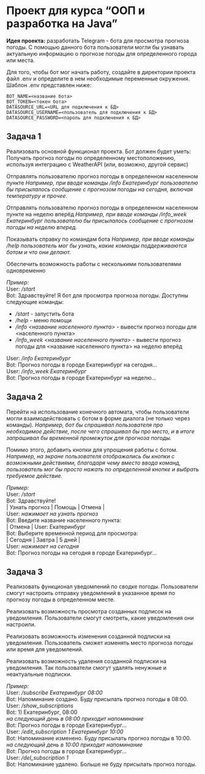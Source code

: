 # Проект для курса “ООП и разработка на Java”

**Идея проекта:** разработать Telegram - бота для просмотра прогноза погоды. С помощью данного бота пользователи могли бы узнавать актуальную информацию о прогнозе погоды для определенного города или места.

Для того, чтобы бот мог начать работу, создайте в директории проекта файл .env и определите в нем необходимые
переменные окружения. Шаблон .env представлен ниже:

```
BOT_NAME=<название бота>
BOT_TOKEN=<токен бота>
DATASOURCE_URL=<URL для подключения к БД>
DATASOURCE_USERNAME=<пользователь для подключения к БД>
DATASOURCE_PASSWORD=<пароль для подключения к БД>
```

## Задача 1

Реализовать основной функционал проекта. Бот должен будет уметь:
Получать прогноз погоды по определенному местоположению, используя интеграцию c WeatherAPI (или, возможно, другой сервис)

Отправлять пользователю прогноз погоды в определенном населенном пункте
_Например, при вводе команды /info Екатеринбург пользователю бы присылалось сообщение с прогнозом погоды на сегодня, включая температуру и прочее._

Отправлять пользователю прогноз погоды в определенном населенном пункте на неделю вперёд
_Например, при вводе команды /info_week Екатеринбург пользователю бы присылалось сообщение с прогнозом погоды на неделю вперед._

Показывать справку по командам бота
_Например, при вводе команды /help пользователь мог бы узнать, какие команды поддерживаются ботом и что они делают._

Обеспечить возможность работы с несколькими пользователями одновременно

_Пример:_  
User: _/start_  
Bot: Здравствуйте! Я бот для просмотра прогноза погоды. Доступны следующие команды:  
* _/start_ - запустить бота
* _/help_ - меню помощи
* _/info <название населенного пункта>_ - вывести прогноз погоды для <населенного пункта>
* _/info_week <название населенного пункта>_ - вывести прогноз погоды для <название населенного пункта> на неделю вперёд

User: _/info Екатеринбург_  
Bot: Прогноз погоды в городе Екатеринбург на сегодня…  
User: _/info_week Екатеринбург_  
Bot: Прогноз погоды в городе Екатеринбург на неделю…

## Задача 2

Перейти на использование конечного автомата, чтобы пользователи могли взаимодействовать с ботом в форме диалога (не только через команды).
_Например, бот бы спрашивал пользователя про необходимое действие, после чего спрашивал бы про место, и в итоге запрашивал бы временной промежуток для прогноза погоды._

Помимо этого, добавить кнопки для упрощения работы с ботом.
_Например, на экране пользователя отображались бы кнопки с возможными действиями, благодаря чему вместо ввода команд, пользователь мог бы просто нажать по определенной кнопке и выбрать требуемое действие._

_Пример:_  
User: _/start_  
Bot: Здравствуйте!  
| Узнать прогноз | Помощь | Отмена |  
User: *нажимает на узнать прогноз*  
Bot: Введите название населенного пункта:  
| Отмена |
User: Екатеринбург  
Bot: Выберите временной период для просмотра:  
| Сегодня | Завтра | 5 дней |  
User: *нажимает на сегодня*  
Bot: Прогноз погоды на сегодня в городе Екатеринбург…


## Задача 3

Реализовать функционал уведомлений по сводке погоды. Пользователи смогут настроить отправку уведомлений в указанное время по прогнозу погоды в определенном месте.

Реализовать возможность просмотра созданных подписок на уведомления. Пользователи смогут смотреть, какие уведомления они настроили.

Реализовать возможность изменения созданной подписки на уведомления. Пользователь сможет изменять место прогноза погоды или время для уведомлений.

Реализовать возможность удаления созданной подписки на уведомления. Так пользователи смогут удалять ненужные и неактуальные подписки.

_Пример:_  
User: _/subscribe Екатеринбург 08:00_  
Bot: Напоминание создано. Буду присылать прогноз погоды в 08:00.  
User: _/show_subscriptions_  
Bot: 1) Екатеринбург, 08:00  
_на следующий день в 08:00 приходит напоминание_  
Bot: Прогноз погоды в городе Екатеринбург…  
User: _/edit_subscription 1 Екатеринбург 10:00_  
Bot: Напоминание изменено. Буду присылать прогноз погоды в 10:00.   
_на следующий день в 10:00 приходит напоминание_  
Bot: Прогноз погоды в городе Екатеринбург…  
User: _/del_subscription 1_  
Bot: Напоминание удалено. Больше не буду присылать прогноз погоды.
